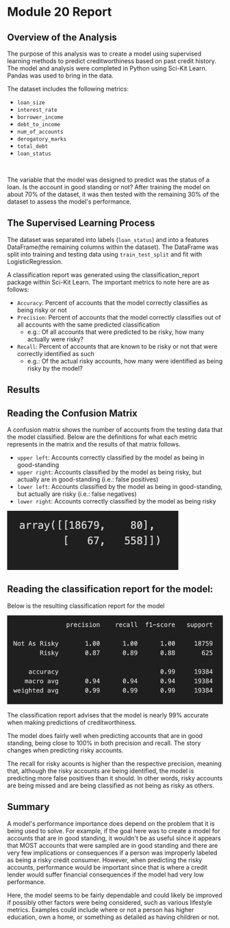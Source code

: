 # Module 20 Report

## Overview of the Analysis
The purpose of this analysis was to create a model using supervised learning methods to predict creditworthiness based on past credit history. The model and analysis were completed in Python using Sci-Kit Learn. Pandas was used to bring in the data.
 
The dataset includes the following metrics:
   * `loan_size`
   * `interest_rate`	
   * `borrower_income`	
   * `debt_to_income`	
   * `num_of_accounts`	
   * `derogatory_marks`	
   * `total_debt`	
   * `loan_status`
   <br>

The variable that the model was designed to predict was the status of a loan. Is the account in good standing or not? After training the model on about 70% of the dataset, it was then tested with the remaining 30% of the dataset to assess the model's performance.

## The Supervised Learning Process
The dataset was separated into labels (`loan_status`) and into a features DataFrame(the remaining columns within the dataset). The DataFrame was split into training and testing data using `train_test_split` and fit with LogisticRegression.

A classification report was generated using the classification_report package within Sci-Kit Learn. The important metrics to note here are as follows:
* `Accuracy`: Percent of accounts that the model correctly classifies as being risky or not
* `Precision`: Percent of accounts that the model correctly classifies out of all accounts with the same predicted classification
    * e.g.: Of all accounts that were predicted to be risky, how many actually were risky?
* `Recall`: Percent of accounts that are known to be risky or not that were correctly identified as such
    * e.g.: Of the actual risky accounts, how many were identified as being risky by the model?

## Results
## Reading the Confusion Matrix
A confusion matrix shows the number of accounts from the testing data that the model classified. Below are the definitions for what each metric represents in the matrix and the results of that matrix follows.

* `upper left`: Accounts correctly classified by the model as being in good-standing
* `upper right`: Accounts classified by the model as being risky, but actually are in good-standing (i.e.: false positives)
* `lower left`: Accounts classified by the model as being in good-standing, but actually are risky (i.e.: false negatives)
* `lower right`: Accounts correctly classified by the model as being risky
<img src="imgs/confusion.png">

## Reading the classification report for the model:
Below is the resulting classification report for the model

<img src="imgs/classification.png">

The classification report advises that the model is nearly 99% accurate when making predictions of creditworthiness.

The model does fairly well when predicting accounts that are in good standing, being close to 100% in both precision and recall. The story changes when predicting risky accounts.

The recall for risky acounts is higher than the respective precision, meaning that, although the risky accounts are being identified, the model is predicting more false positives than it should. In other words, risky accounts are being missed and are being classified as not being as risky as others.

## Summary

A model's performance importance does depend on the problem that it is being used to solve. For example, if the goal here was to create a model for accounts that are in good standing, it wouldn't be as useful since it appears that MOST accounts that were sampled are in good standing and there are very few implications or consequences if a person was improperly labeled as being a risky credit consumer. However, when predicting the risky accounts, performance would be important since that is where a credit lender would suffer financial consequences if the model had very low performance.

Here, the model seems to be fairly dependable and could likely be improved if possibly other factors were being considered, such as various lifestyle metrics. Examples could include where or not a person has higher education, own a home, or something as detailed as having children or not.
